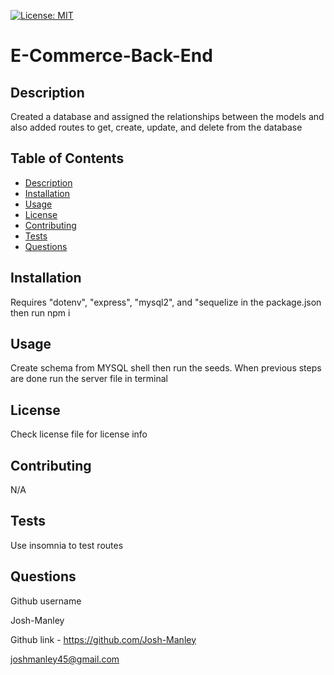 
  [![License: MIT](https://img.shields.io/badge/License-MIT-yellow.svg)](https://opensource.org/licenses/MIT)
  <a id="title"></a>
  # E-Commerce-Back-End
  <a id="description"></a>
  ## Description
  Created a database and assigned the relationships between the models and also added routes to get, create, update, and delete from the database
  ## Table of Contents
  * [Description](#description)
  * [Installation](#installation)
  * [Usage](#usage)
  * [License](#license)
  * [Contributing](#contributing)
  * [Tests](#tests)
  * [Questions](#questions)

  <a id="installation"></a>
  ## Installation
  Requires "dotenv", "express", "mysql2", and "sequelize in the package.json then run npm i
  <a id="usage"></a>
  ## Usage
  Create schema from MYSQL shell then run the seeds. When previous steps are done run the server file in terminal
  <a id="license"></a>
  ## License
  Check license file for license info
  <a id="contributing"></a>
  ## Contributing
  N/A
  <a id="tests"></a>
  ## Tests
  Use insomnia to test routes
  <a id="questions"></a>
  ## Questions
  Github username

  Josh-Manley

  Github link - https://github.com/Josh-Manley

  joshmanley45@gmail.com
